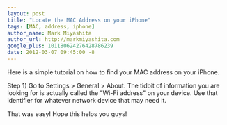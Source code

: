 ```yaml
---
layout: post
title: "Locate the MAC Address on your iPhone"
tags: [MAC, address, iphone]
author_name: Mark Miyashita
author_url: http://markmiyashita.com
google_plus: 101180624276428786239
date: 2012-03-07 09:45:00 -8
---
```


Here is a simple tutorial on how to find your MAC address on your iPhone.

Step 1) Go to Settings > General > About. The tidbit of information you are looking for is actually called the "Wi-Fi address" on your device. Use that identifier for whatever network device that may need it.

That was easy! Hope this helps you guys!
